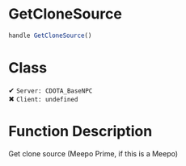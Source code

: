 # GetCloneSource
```js	
handle GetCloneSource()
```
# Class
✔ `Server: CDOTA_BaseNPC`  
✖ `Client: undefined`  

# Function Description
Get clone source (Meepo Prime, if this is a Meepo)
